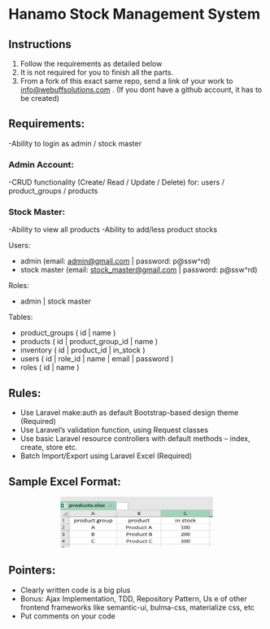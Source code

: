# Hanamo Stock Management System

## Instructions

1. Follow the requirements as detailed below
2. It is not required for you to finish all the parts.
3. From a fork of this exact same repo, send a link of your work to info@webuffsolutions.com . (If you dont have a github account, it has to be created)

## Requirements:
  -Ability to login as admin / stock master

  ### Admin Account:
  -CRUD functionality (Create/ Read / Update / Delete) for: users / product_groups / products

  ### Stock Master:
  -Ability to view all products
  -Ability to add/less product stocks

  Users:
  - admin (email: admin@gmail.com | password: p@ssw^rd)
  - stock master (email: stock_master@gmail.com | password: p@ssw^rd)

  Roles:
  - admin | stock master

  Tables:
  - product_groups ( id | name )
  - products ( id | product_group_id | name )
  - inventory ( id | product_id | in_stock )
  - users ( id | role_id | name | email | password )
  - roles ( id | name )

## Rules:
- Use Laravel make:auth as default Bootstrap-based design theme (Required)
- Use Laravel’s validation function, using Request classes
- Use basic Laravel resource controllers with default methods – index, create, store etc.
- Batch Import/Export using Laravel Excel (Required)

## Sample Excel Format:
<p align="center"><img src="uploads/sample.PNG" height=100px; width=300px;></p>

## Pointers:
- Clearly written code is a big plus
- Bonus: Ajax Implementation, TDD, Repository Pattern, Us e of other frontend frameworks like semantic-ui, bulma-css, materialize css, etc
- Put comments on your code
